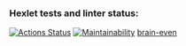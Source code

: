 ### Hexlet tests and linter status:
[![Actions Status](https://github.com/alexx134121/php-project-45/workflows/hexlet-check/badge.svg)](https://github.com/alexx134121/php-project-45/actions)
[![Maintainability](https://api.codeclimate.com/v1/badges/afc510058ca0e2bb16ce/maintainability)](https://codeclimate.com/github/alexx134121/php-project-45/maintainability)
[brain-even](https://asciinema.org/a/fW2s4Yjo5PZvHN4JaRh3sQMGB)
